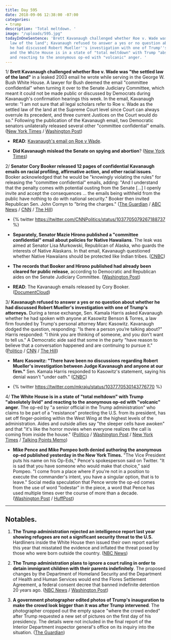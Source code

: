 ```yaml
---
title: Day 595
date: 2018-09-06 12:38:00 -07:00
categories:
- trump
description: 'Total meltdown. '
image: "/uploads/595.jpg"
todayInOneSentence: 'Brett Kavanaugh challenged whether Roe v. Wade was "the settled
  law of the land"; Kavanaugh refused to answer a yes or no question about whether
  he had discussed Robert Mueller''s investigation with one of Trump''s attorneys;
  and the White House is in a state of "total meltdown" with Trump "absolutely livid"
  and reacting to the anonymous op-ed with "volcanic" anger. '
---
```


1/ **Brett Kavanaugh challenged whether Roe v. Wade was "the settled law of the land"** in a leaked 2003 email he wrote while serving in the George W. Bush White House. A lawyer for Bush deemed the email "committee confidential" when turning it over to the Senate Judiciary Committee, which meant it could not be made public or discussed by Democrats during Kavanaugh's confirmation hearings this week. In the email, Kavanaugh wrote: "I am not sure that all legal scholars refer to Roe v. Wade as the settled law of the land at the Supreme Court level since Court can always overrule its precedent, and three current Justices on the Court would do so." Following the publication of the Kavanaugh email, two Democratic senators unilaterally released several other "committee confidential" emails. ([New York Times](https://www.nytimes.com/2018/09/06/us/politics/kavanaugh-leaked-documents.html) / [Washington Post](https://www.washingtonpost.com/politics/courts_law/kavanaugh-advised-against-calling-roe-v-wade-settled-law-while-a-white-house-lawyer/2018/09/06/f30216dc-b1df-11e8-a20b-5f4f84429666_story.html?utm_term=.a658c7c87158))

* **READ**: [Kavanaugh's email on Roe v Wade](https://int.nyt.com/data/documenthelper/269-kavanaugh-email-re-whether-roe/e6dbbda94dd204fe02af/optimized/full.pdf#page=1).

* **Did Kavanaugh mislead the Senate on spying and abortion**? ([New York Times](https://www.nytimes.com/2018/09/06/us/politics/kavanaugh-hearing-confirmation.html))

2/ **Senator Cory Booker released 12 pages of confidential Kavanaugh emails on racial profiling, affirmative action, and other racial issues**. Booker acknowledged that he would be "knowingly violating the rules" for releasing the "committee confidential" emails, adding: "And I understand that the penalty comes with potential ousting from the Senate \[...\] I openly invite and accept the consequences ... the emails being withheld from the public have nothing to do with national security." Booker then invited Republican Sen. John Cornyn to "bring the charges." ([The Guardian](https://www.theguardian.com/us-news/2018/sep/06/brett-kavanaugh-hearings-third-day-documents-leaked) / [ABC News](https://abcnews.go.com/Politics/democrats-threaten-release-confidential-kavanaugh-documents/story?id=57643589) / [CNN](https://www.cnn.com/2018/09/06/politics/kavanaugh-hearing-document-booker-testimony/index.html) / [The Hill](http://thehill.com/homenews/senate/405324-booker-releasing-committee-confidential-documents))

* {% twitter https://twitter.com/CNNPolitics/status/1037705079267188737 %}

* **Separately, Senator Mazie Hirono published a "committee confidential" email about policies for Native Hawaiians**. The leak was aimed at Senator Lisa Murkowski, Republican of Alaska, who guards the interests of Native Alaskans. In that email, Kavanaugh questioned whether Native Hawaiians should be protected like Indian tribes. ([CNBC](https://www.cnbc.com/2018/09/06/democratic-senators-say-they-will-risk-expulsion-fight-to-release-kavanaugh-documents.html))

* **The records that Booker and Hirono published had already been cleared for public release**, according to Democratic and Republican aides on the Senate Judiciary Committee. ([Washington Post](https://www.washingtonpost.com/powerpost/kavanaugh-hearing-trumps-supreme-court-nominee-faces-second-day-of-questioning/2018/09/06/3529677a-b147-11e8-aed9-001309990777_story.html))

* **READ**: The Kavanaugh emails released by Cory Booker. ([DocumentCloud](https://www.documentcloud.org/documents/4834230-387988906-Booker-Confidential-Kavanaugh-Hearing.html#pages/p1))

3/ **Kavanaugh refused to answer a yes or no question about whether he had discussed Robert Mueller's investigation with one of Trump's attorneys.** During a tense exchange, Sen. Kamala Harris asked Kavanaugh whether he had spoken with anyone at Kasowitz Benson & Torres, a law firm founded by Trump's personal attorney Marc Kasowitz. Kavanaugh dodged the question, responding: "Is there a person you’re talking about?" Harris responded: "I think you are thinking of someone, and you don't want to tell us." A Democratic aide said that some in the party "have reason to believe that a conversation happened and are continuing to pursue it." ([Politico](https://www.politico.com/story/2018/09/05/kavanaugh-mueller-probe-hearings-809115) / [CNN](https://www.cnn.com/2018/09/06/politics/kamala-harris-brett-kavanaugh-hearing/index.html) / [The Hill](http://thehill.com/homenews/senate/405300-kavanaugh-declines-to-answer-question-on-whether-hes-talked-about-mueller))

* **Marc Kasowitz: "There have been no discussions regarding Robert Mueller's investigation between Judge Kavanaugh and anyone at our firm."** Sen. Kamala Harris responded to Kasowitz's statement, saying his denial wasn't "under oath." ([CNBC](https://www.cnbc.com/2018/09/06/marc-kasowitz-denies-kavanaugh-ever-spoke-to-anyone-at-his-firm.html))

* {% twitter https://twitter.com/mkraju/status/1037770530143776770 %}

4/ **The White House is in a state of "total meltdown" with Trump "absolutely livid" and reacting to the anonymous op-ed with "volcanic" anger**. The op-ed by "a senior official in the Trump administration" who claims to be part of a "resistance" protecting the U.S. from its president, has set off finger-pointing within the West Wing at the highest levels of the administration. Aides and outside allies say "the sleeper cells have awoken" and that "it's like the horror movies when everyone realizes the call is coming from inside the house." ([Politico](https://www.politico.com/story/2018/09/05/trump-official-comes-out-against-the-president-in-anonymous-times-op-ed-808714) / [Washington Post](https://www.washingtonpost.com/politics/the-sleeper-cells-have-awoken-trump-and-aides-shaken-by-resistance-op-ed/2018/09/05/ecdf423c-b14b-11e8-a20b-5f4f84429666_story.html) / [New York Times](https://www.nytimes.com/2018/09/05/us/politics/trump-new-york-times-anonymous-editorial.html) / [Talking Points Memo](https://talkingpointsmemo.com/news/total-meldown-hunt-op-ed-author-escalates))

* **Mike Pence and Mike Pompeo both denied authoring the anonymous op-ed published yesterday in the New York Times.** "The Vice President puts his name on his Op-Eds," Pence's spokesperson said on Twitter. "It is sad that you have someone who would make that choice,” said Pompeo. "I come from a place where if you're not in a position to execute the commander's intent, you have a singular option, that is to leave." Social media speculation that Pence wrote the op-ed comes from the use of word "lodestar" in the piece, a word that Pence has used multiple times over the course of more than a decade. ([Washington Post](https://www.washingtonpost.com/politics/pence-pompeo-deny-authorship-of-anonymous-new-york-times-op-ed-on-trump/2018/09/06/ca116fd2-b1c3-11e8-a20b-5f4f84429666_story.html?utm_term=.ea66a563afb6) / [HuffPost](https://www.huffingtonpost.com/entry/lodestar-mike-pence-anonymous-new-york-times_us_5b905dd5e4b0511db3dec1e1))

---

## Notables.

1. **The Trump administration rejected an intelligence report last year showing refugees are not a significant security threat to the U.S.** Hardliners inside the White House then issued their own report earlier this year that misstated the evidence and inflated the threat posed by those who were born outside the country. ([NBC News](https://www.nbcnews.com/politics/immigration/trump-admin-rejected-report-showing-refugees-did-not-pose-major-n906681))

2. **The Trump administration plans to ignore a court ruling in order to detain immigrant children with their parents indefinitely**. The proposed changes by the Department of Homeland Security and the Department of Health and Human Services would end the Flores Settlement Agreement, a federal consent decree that banned indefinite detention 20 years ago. ([NBC News](https://www.nbcnews.com/politics/immigration/trump-admin-plans-hold-migrant-kids-indefinitely-defying-decades-old-n907006) / [Washington Post](https://www.washingtonpost.com/world/national-security/trump-administration-to-circumvent-court-limits-on-detention-of-child-migrants/2018/09/06/181d376c-b1bd-11e8-a810-4d6b627c3d5d_story.html))

3. **A government photographer edited photos of Trump's inauguration to make the crowd look bigger than it was after Trump intervened**. The photographer cropped out the empty space "where the crowd ended" after Trump requested a new set of pictures on the first day of his presidency. The details were not included in the final report of the Interior Department inspector general's office on its inquiry into the situation. ([The Guardian](https://www.theguardian.com/world/2018/sep/06/donald-trump-inauguration-crowd-size-photos-edited))